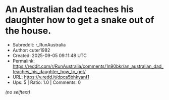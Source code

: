 # An Australian dad teaches his daughter how to get a snake out of the house.

- Subreddit: r_RunAustralia
- Author: cuter1982
- Created: 2025-09-05 09:11:48 UTC
- Permalink: https://reddit.com/r/RunAustralia/comments/1n90bkr/an_australian_dad_teaches_his_daughter_how_to_get/
- URL: https://v.redd.it/dpca5bhkyanf1
- Ups: 5 | Ratio: 1.0 | Comments: 0

_(no selftext)_

